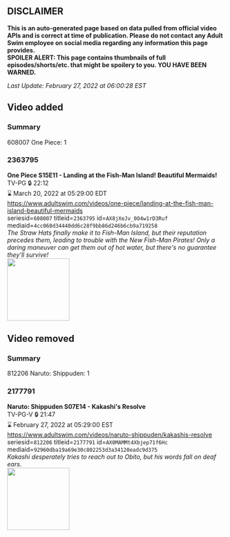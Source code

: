 ## DISCLAIMER
**This is an auto-generated page based on data pulled from official video APIs and is correct at time of publication. Please do not contact any Adult Swim employee on social media regarding any information this page provides.**  
**SPOILER ALERT: This page contains thumbnails of full episodes/shorts/etc. that might be spoilery to you. YOU HAVE BEEN WARNED.**  

_Last Update: February 27, 2022 at 06:00:28 EST_
## Video added
### Summary
608007 One Piece: 1  
### 2363795
**One Piece S15E11 - Landing at the Fish-Man Island! Beautiful Mermaids!**  
TV-PG 🔒 22:12  
⌛ March 20, 2022 at 05:29:00 EDT  
https://www.adultswim.com/videos/one-piece/landing-at-the-fish-man-island-beautiful-mermaids  
seriesid=`608007` titleid=`2363795` id=`AX8jXeJv_0O4w1rD3Ruf` mediaid=`4cc060d34440dd6c28f9bb86d246b6cb9a719258`  
_The Straw Hats finally make it to Fish-Man Island, but their reputation precedes them, leading to trouble with the New Fish-Man Pirates! Only a daring maneuver can get them out of hot water, but there's no guarantee they'll survive!_  
<a href="https://media.cdn.adultswim.com/uploads/20220223/thumbnails/2_222231429396-OnePiece_527_LandingAtTheFishManIslandBeautifulMermaids.png"><img src="https://media.cdn.adultswim.com/uploads/20220223/thumbnails/2_222231429396-OnePiece_527_LandingAtTheFishManIslandBeautifulMermaids.png" height="144px" /></a>
## Video removed
### Summary
812206 Naruto: Shippuden: 1  
### 2177791
**Naruto: Shippuden S07E14 - Kakashi's Resolve**  
TV-PG-V 🔒 21:47  
⌛ February 27, 2022 at 05:29:00 EST  
https://www.adultswim.com/videos/naruto-shippuden/kakashis-resolve  
seriesid=`812206` titleid=`2177791` id=`AX0MAMMt4Xbjep71f6Hc` mediaid=`92960dba19a69e30c802253d3a34120eadc9d375`  
_Kakashi desperately tries to reach out to Obito, but his words fall on deaf ears._  
<a href="https://media.cdn.adultswim.com/uploads/20211112/thumbnails/2_2111121014598-NarutoShippuden_362_KakashisResolve.png"><img src="https://media.cdn.adultswim.com/uploads/20211112/thumbnails/2_2111121014598-NarutoShippuden_362_KakashisResolve.png" height="144px" /></a>
